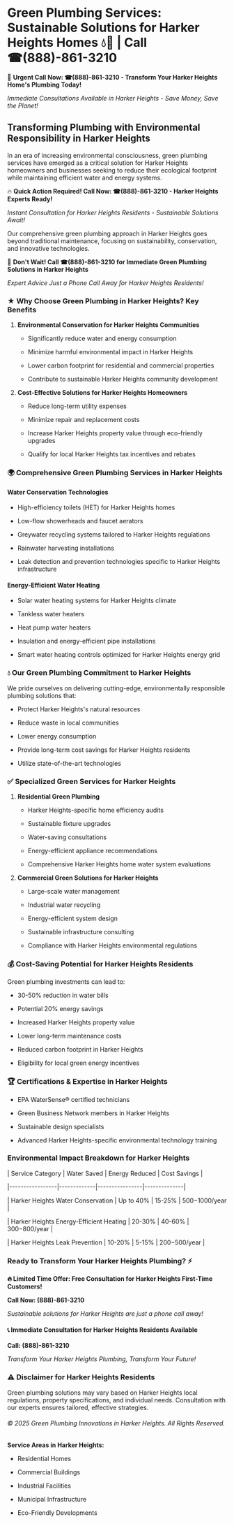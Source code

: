 # Green Plumbing Services: Sustainable Solutions for Harker Heights Homes 💧🌿 | Call ☎(888)-861-3210

🚨 **Urgent Call Now: ☎(888)-861-3210 - Transform Your Harker Heights Home's Plumbing Today!**
*Immediate Consultations Available in Harker Heights - Save Money, Save the Planet!*

## Transforming Plumbing with Environmental Responsibility in Harker Heights

In an era of increasing environmental consciousness, green plumbing services have emerged as a critical solution for Harker Heights homeowners and businesses seeking to reduce their ecological footprint while maintaining efficient water and energy systems. 

🔥 **Quick Action Required! Call Now: ☎(888)-861-3210 - Harker Heights Experts Ready!**
*Instant Consultation for Harker Heights Residents - Sustainable Solutions Await!*

Our comprehensive green plumbing approach in Harker Heights goes beyond traditional maintenance, focusing on sustainability, conservation, and innovative technologies.

🚨 **Don't Wait! Call ☎(888)-861-3210 for Immediate Green Plumbing Solutions in Harker Heights**
*Expert Advice Just a Phone Call Away for Harker Heights Residents!*

### ★ Why Choose Green Plumbing in Harker Heights? Key Benefits

1. **Environmental Conservation for Harker Heights Communities** 
   - Significantly reduce water and energy consumption
   - Minimize harmful environmental impact in Harker Heights
   - Lower carbon footprint for residential and commercial properties
   - Contribute to sustainable Harker Heights community development

2. **Cost-Effective Solutions for Harker Heights Homeowners** 
   - Reduce long-term utility expenses
   - Minimize repair and replacement costs
   - Increase Harker Heights property value through eco-friendly upgrades
   - Qualify for local Harker Heights tax incentives and rebates

### 🌍 Comprehensive Green Plumbing Services in Harker Heights

#### Water Conservation Technologies
- High-efficiency toilets (HET) for Harker Heights homes
- Low-flow showerheads and faucet aerators
- Greywater recycling systems tailored to Harker Heights regulations
- Rainwater harvesting installations
- Leak detection and prevention technologies specific to Harker Heights infrastructure

#### Energy-Efficient Water Heating
- Solar water heating systems for Harker Heights climate
- Tankless water heaters
- Heat pump water heaters
- Insulation and energy-efficient pipe installations
- Smart water heating controls optimized for Harker Heights energy grid

### 💧 Our Green Plumbing Commitment to Harker Heights

We pride ourselves on delivering cutting-edge, environmentally responsible plumbing solutions that:
- Protect Harker Heights's natural resources
- Reduce waste in local communities
- Lower energy consumption
- Provide long-term cost savings for Harker Heights residents
- Utilize state-of-the-art technologies

### ✅ Specialized Green Services for Harker Heights

1. **Residential Green Plumbing**
   - Harker Heights-specific home efficiency audits
   - Sustainable fixture upgrades
   - Water-saving consultations
   - Energy-efficient appliance recommendations
   - Comprehensive Harker Heights home water system evaluations

2. **Commercial Green Solutions for Harker Heights**
   - Large-scale water management
   - Industrial water recycling
   - Energy-efficient system design
   - Sustainable infrastructure consulting
   - Compliance with Harker Heights environmental regulations

### 💰 Cost-Saving Potential for Harker Heights Residents

Green plumbing investments can lead to:
- 30-50% reduction in water bills
- Potential 20% energy savings
- Increased Harker Heights property value
- Lower long-term maintenance costs
- Reduced carbon footprint in Harker Heights
- Eligibility for local green energy incentives

### 🏆 Certifications & Expertise in Harker Heights

- EPA WaterSense® certified technicians
- Green Business Network members in Harker Heights
- Sustainable design specialists
- Advanced Harker Heights-specific environmental technology training

### Environmental Impact Breakdown for Harker Heights

| Service Category | Water Saved | Energy Reduced | Cost Savings |
|-----------------|-------------|----------------|--------------|
| Harker Heights Water Conservation | Up to 40% | 15-25% | $500-$1000/year |
| Harker Heights Energy-Efficient Heating | 20-30% | 40-60% | $300-$800/year |
| Harker Heights Leak Prevention | 10-20% | 5-15% | $200-$500/year |

### Ready to Transform Your Harker Heights Plumbing? ⚡

**🔥 Limited Time Offer: Free Consultation for Harker Heights First-Time Customers!**

**Call Now: (888)-861-3210**
*Sustainable solutions for Harker Heights are just a phone call away!*

#### 📞 Immediate Consultation for Harker Heights Residents Available

**Call: (888)-861-3210**
*Transform Your Harker Heights Plumbing, Transform Your Future!*

### ⚠️ Disclaimer for Harker Heights Residents

Green plumbing solutions may vary based on Harker Heights local regulations, property specifications, and individual needs. Consultation with our experts ensures tailored, effective strategies.

###### © 2025 Green Plumbing Innovations in Harker Heights. All Rights Reserved.

**Service Areas in Harker Heights:** 
- Residential Homes
- Commercial Buildings
- Industrial Facilities
- Municipal Infrastructure
- Eco-Friendly Developments